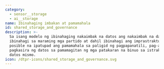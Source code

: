```yaml
---
category:
  - sensor__storage
  - ai__storage
name: Ibinahaging imbakan at pamamahala
id: shared_storage_and_governance
description: >-
  Sa isang modelo ng ibinahaging nakaimbak na datos ang nakaimbak na datos ay
  ibinahagi sa maraming mga partido at dahil ibinahagi ang imprastraktura
  posible na ipatupad ang pamamahala sa paligid ng pagpapanatili, pag-access at
  pagkasira ng datos sa pamamagitan ng mga patakaran na binuo sa istraktura ng
  datos mismo.
icon: /dtpr-icons/shared_storage_and_governance.svg
---
```


